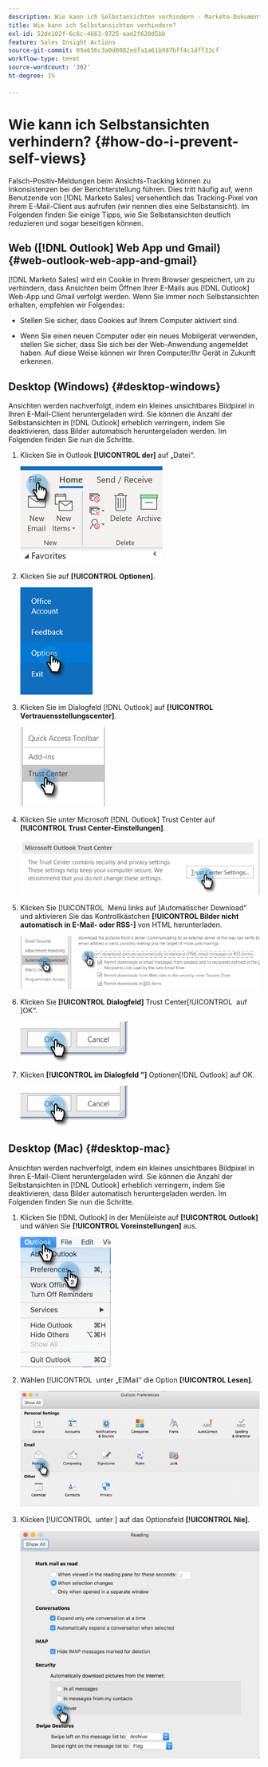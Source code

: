 ```yaml
---
description: Wie kann ich Selbstansichten verhindern - Marketo-Dokumente - Produktdokumentation
title: Wie kann ich Selbstansichten verhindern?
exl-id: 52de102f-6c6c-4663-9725-aae2f620d5bb
feature: Sales Insight Actions
source-git-commit: 09a656c3a0d0002edfa1a61b987bff4c1dff33cf
workflow-type: tm+mt
source-wordcount: '302'
ht-degree: 1%

---
```


# Wie kann ich Selbstansichten verhindern? {#how-do-i-prevent-self-views}

Falsch-Positiv-Meldungen beim Ansichts-Tracking können zu Inkonsistenzen bei der Berichterstellung führen. Dies tritt häufig auf, wenn Benutzende von [!DNL Marketo Sales] versehentlich das Tracking-Pixel von ihrem E-Mail-Client aus aufrufen (wir nennen dies eine Selbstansicht). Im Folgenden finden Sie einige Tipps, wie Sie Selbstansichten deutlich reduzieren und sogar beseitigen können.

## Web ([!DNL Outlook] Web App und Gmail) {#web-outlook-web-app-and-gmail}

[!DNL Marketo Sales] wird ein Cookie in Ihrem Browser gespeichert, um zu verhindern, dass Ansichten beim Öffnen Ihrer E-Mails aus [!DNL Outlook] Web-App und Gmail verfolgt werden. Wenn Sie immer noch Selbstansichten erhalten, empfehlen wir Folgendes:

* Stellen Sie sicher, dass Cookies auf Ihrem Computer aktiviert sind.

* Wenn Sie einen neuen Computer oder ein neues Mobilgerät verwenden, stellen Sie sicher, dass Sie sich bei der Web-Anwendung angemeldet haben. Auf diese Weise können wir Ihren Computer/Ihr Gerät in Zukunft erkennen.

## Desktop (Windows) {#desktop-windows}

Ansichten werden nachverfolgt, indem ein kleines unsichtbares Bildpixel in Ihren E-Mail-Client heruntergeladen wird. Sie können die Anzahl der Selbstansichten in [!DNL Outlook] erheblich verringern, indem Sie deaktivieren, dass Bilder automatisch heruntergeladen werden. Im Folgenden finden Sie nun die Schritte.

1. Klicken Sie in Outlook **[!UICONTROL der]** auf „Datei“.

   ![](assets/how-do-i-prevent-self-views-1.png)

1. Klicken Sie auf **[!UICONTROL Optionen]**.

   ![](assets/how-do-i-prevent-self-views-2.png)

1. Klicken Sie im Dialogfeld [!DNL Outlook] auf **[!UICONTROL Vertrauensstellungscenter]**.

   ![](assets/how-do-i-prevent-self-views-3.png)

1. Klicken Sie unter Microsoft [!DNL Outlook] Trust Center auf **[!UICONTROL Trust Center-Einstellungen]**.

   ![](assets/how-do-i-prevent-self-views-4.png)

1. Klicken Sie [!UICONTROL &#x200B; Menü links auf &#x200B;]Automatischer Download“ und aktivieren Sie das Kontrollkästchen **[!UICONTROL Bilder nicht automatisch in E-Mail- oder RSS-]** von HTML herunterladen.

   ![](assets/how-do-i-prevent-self-views-5.png)

1. Klicken Sie **[!UICONTROL Dialogfeld]** Trust Center[!UICONTROL &#x200B; auf &#x200B;]OK“.

   ![](assets/how-do-i-prevent-self-views-6.png)

1. Klicken **[!UICONTROL im Dialogfeld &quot;]** Optionen[!DNL Outlook] auf OK.

   ![](assets/how-do-i-prevent-self-views-7.png)

## Desktop (Mac) {#desktop-mac}

Ansichten werden nachverfolgt, indem ein kleines unsichtbares Bildpixel in Ihren E-Mail-Client heruntergeladen wird. Sie können die Anzahl der Selbstansichten in [!DNL Outlook] erheblich verringern, indem Sie deaktivieren, dass Bilder automatisch heruntergeladen werden. Im Folgenden finden Sie nun die Schritte.

1. Klicken Sie [!DNL Outlook] in der Menüleiste auf **[!UICONTROL Outlook]** und wählen Sie **[!UICONTROL Voreinstellungen]** aus.

   ![](assets/how-do-i-prevent-self-views-8.png)

1. Wählen [!UICONTROL &#x200B; unter „E]Mail“ die Option **[!UICONTROL Lesen]**.

   ![](assets/how-do-i-prevent-self-views-9.png)

1. Klicken [!UICONTROL &#x200B; unter &#x200B;] auf das Optionsfeld **[!UICONTROL Nie]**.

   ![](assets/how-do-i-prevent-self-views-10.png)
